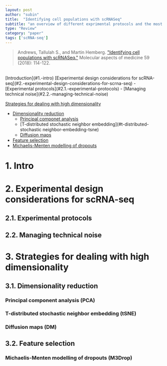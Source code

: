 ```yaml
---
layout: post
author: "subin"
title:  "Identifying cell populations with scRNASeq"
subtitle: "an overview of different exprimental protocols and the most popular methods for facilitating the computational analysis."
type: "Review"
category: "paper"
tags: ['scRNA-seq']
---
```

> Andrews, Tallulah S., and Martin Hemberg. ["Identifying cell populations with scRNASeq."](https://doi.org/10.1016/j.mam.2017.07.002) Molecular aspects of medicine 59 (2018): 114-122.

<br/>
[Introduction](#1.-intro)
[Experimental design considerations for scRNA-seq](#2.-experimental-design-considerations-for-scrna-seq)
- [Experimental protocols](#2.1.-experimental-protocols)
- [Managing technical noise](#2.2.-managing-technical-noise)

[Strategies for dealing with high dimensionality](#3.-Strategies-for-dealing-with-high-dimensionality)
- [Dimensionality reduction](#3.1.-dimensionality-reduction)
	- [Principal componet analysis](#principal-component-analysis-pca)
	- [T-distributed stochastic neighbor embedding](#t-distributed-stochastic neighbor-embedding-tsne)
	- [Diffusion maps](#diffusion-maps-(dm))
- [Feature selection](#3.2.-feature-selection)
 - [Michaelis-Menten modelling of dropouts](#michaelis-menten-modelling-of-dropouts-m3drop)





# 1. Intro
# 2. Experimental design considerations for scRNA-seq
## 2.1. Experimental protocols
## 2.2. Managing technical noise
# 3. Strategies for dealing with high dimensionality
## 3.1. Dimensionality reduction
### Principal component analysis (PCA) 
### T-distributed stochastic neighbor embedding (tSNE)
### Diffusion maps (DM)
## 3.2. Feature selection
### Michaelis-Menten modelling of dropouts (M3Drop)

